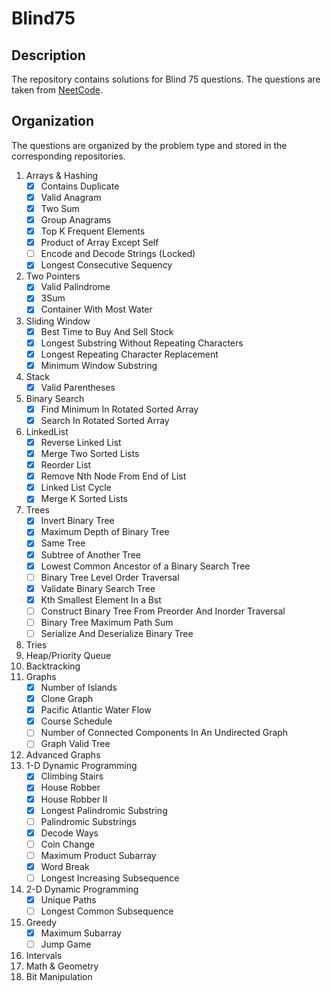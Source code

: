# Blind75

## Description
The repository contains solutions for Blind 75 questions. The questions are taken from [NeetCode](https://neetcode.io/practice).

## Organization 
The questions are organized by the problem type and stored in the corresponding repositories.

1. Arrays & Hashing
   - [x] Contains Duplicate
   - [x] Valid Anagram
   - [x] Two Sum
   - [x] Group Anagrams
   - [x] Top K Frequent Elements
   - [x] Product of Array Except Self
   - [ ] Encode and Decode Strings (Locked)
   - [x] Longest Consecutive Sequency
2. Two Pointers
   - [x] Valid Palindrome
   - [x] 3Sum
   - [x] Container With Most Water
4. Sliding Window
   - [x] Best Time to Buy And Sell Stock
   - [x] Longest Substring Without Repeating Characters
   - [x] Longest Repeating Character Replacement
   - [x] Minimum Window Substring
6. Stack
   - [x] Valid Parentheses
8. Binary Search
   - [x] Find Minimum In Rotated Sorted Array
   - [x] Search In Rotated Sorted Array
10. LinkedList
    - [x] Reverse Linked List
    - [x] Merge Two Sorted Lists
    - [x] Reorder List
    - [x] Remove Nth Node From End of List
    - [x] Linked List Cycle
    - [x] Merge K Sorted Lists
12. Trees
    - [x] Invert Binary Tree
    - [x] Maximum Depth of Binary Tree
    - [x] Same Tree
    - [x] Subtree of Another Tree
    - [x] Lowest Common Ancestor of a Binary Search Tree
    - [ ] Binary Tree Level Order Traversal
    - [x] Validate Binary Search Tree
    - [x] Kth Smallest Element In a Bst
    - [ ] Construct Binary Tree From Preorder And Inorder Traversal
    - [ ] Binary Tree Maximum Path Sum
    - [ ] Serialize And Deserialize Binary Tree 
14. Tries
15. Heap/Priority Queue
16. Backtracking
17. Graphs
    - [x] Number of Islands
    - [x] Clone Graph
    - [x] Pacific Atlantic Water Flow
    - [x] Course Schedule
    - [ ] Number of Connected Components In An Undirected Graph
    - [ ] Graph Valid Tree 
19. Advanced Graphs
20. 1-D Dynamic Programming
    - [x] Climbing Stairs
    - [x] House Robber
    - [x] House Robber II
    - [x] Longest Palindromic Substring
    - [ ] Palindromic Substrings
    - [x] Decode Ways
    - [ ] Coin Change
    - [ ] Maximum Product Subarray
    - [x] Word Break
    - [ ] Longest Increasing Subsequence 
22. 2-D Dynamic Programming
    - [x] Unique Paths
    - [ ] Longest Common Subsequence
24. Greedy
    - [x] Maximum Subarray
    - [ ] Jump Game 
26. Intervals
27. Math & Geometry
28. Bit Manipulation  
